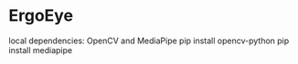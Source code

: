 # ErgoEye

local dependencies: OpenCV and MediaPipe
pip install opencv-python
pip install mediapipe
